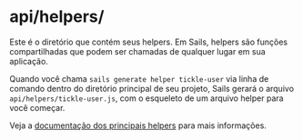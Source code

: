 # api/helpers/

Este é o diretório que contém seus helpers. Em Sails, helpers são funções compartilhadas que podem ser chamadas de qualquer lugar em sua aplicação.

Quando você chama `sails generate helper tickle-user` via linha de comando dentro do diretório principal de seu projeto, Sails gerará o arquivo `api/helpers/tickle-user.js`, com o esqueleto de um arquivo helper para você começar.

Veja a [documentação dos principais helpers](https://sailsjs.com/documentation/concepts/helpers) para mais informações.

<docmeta name="displayName" value="helpers">
